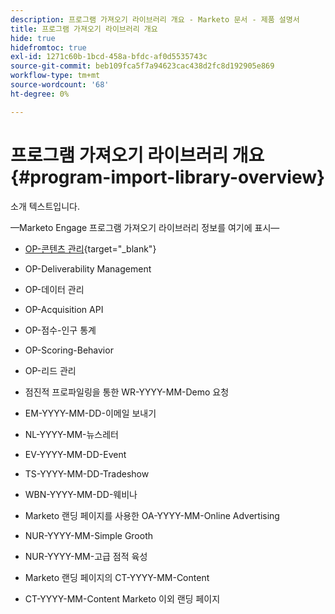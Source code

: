 ```yaml
---
description: 프로그램 가져오기 라이브러리 개요 - Marketo 문서 - 제품 설명서
title: 프로그램 가져오기 라이브러리 개요
hide: true
hidefromtoc: true
exl-id: 1271c60b-1bcd-458a-bfdc-af0d5535743c
source-git-commit: beb109fca5f7a94623cac438d2fc8d192905e869
workflow-type: tm+mt
source-wordcount: '68'
ht-degree: 0%

---
```


# 프로그램 가져오기 라이브러리 개요 {#program-import-library-overview}

소개 텍스트입니다.

—Marketo Engage 프로그램 가져오기 라이브러리 정보를 여기에 표시—

* [OP-콘텐츠 관리](/help/marketo/product-docs/core-marketo-concepts/programs/program-library/content-management-program-template.md){target="_blank"}

* OP-Deliverability Management

* OP-데이터 관리

* OP-Acquisition API

* OP-점수-인구 통계

* OP-Scoring-Behavior

* OP-리드 관리

* 점진적 프로파일링을 통한 WR-YYYY-MM-Demo 요청

* EM-YYYY-MM-DD-이메일 보내기

* NL-YYYY-MM-뉴스레터

* EV-YYYY-MM-DD-Event

* TS-YYYY-MM-DD-Tradeshow

* WBN-YYYY-MM-DD-웨비나

* Marketo 랜딩 페이지를 사용한 OA-YYYY-MM-Online Advertising

* NUR-YYYY-MM-Simple Grooth

* NUR-YYYY-MM-고급 점적 육성

* Marketo 랜딩 페이지의 CT-YYYY-MM-Content

* CT-YYYY-MM-Content Marketo 이외 랜딩 페이지
